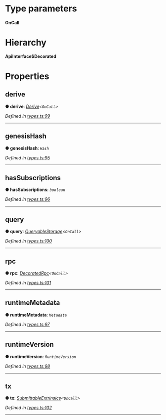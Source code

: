

# Type parameters
#### OnCall 
# Hierarchy

**ApiInterface$Decorated**

# Properties

<a id="derive"></a>

##  derive

**● derive**: *[Derive](_types_.derive.md)<`OnCall`>*

*Defined in [types.ts:99](https://github.com/polkadot-js/api/blob/843f374/packages/api/src/types.ts#L99)*

___
<a id="genesishash"></a>

##  genesisHash

**● genesisHash**: *`Hash`*

*Defined in [types.ts:95](https://github.com/polkadot-js/api/blob/843f374/packages/api/src/types.ts#L95)*

___
<a id="hassubscriptions"></a>

##  hasSubscriptions

**● hasSubscriptions**: *`boolean`*

*Defined in [types.ts:96](https://github.com/polkadot-js/api/blob/843f374/packages/api/src/types.ts#L96)*

___
<a id="query"></a>

##  query

**● query**: *[QueryableStorage](_types_.queryablestorage.md)<`OnCall`>*

*Defined in [types.ts:100](https://github.com/polkadot-js/api/blob/843f374/packages/api/src/types.ts#L100)*

___
<a id="rpc"></a>

##  rpc

**● rpc**: *[DecoratedRpc](_types_.decoratedrpc.md)<`OnCall`>*

*Defined in [types.ts:101](https://github.com/polkadot-js/api/blob/843f374/packages/api/src/types.ts#L101)*

___
<a id="runtimemetadata"></a>

##  runtimeMetadata

**● runtimeMetadata**: *`Metadata`*

*Defined in [types.ts:97](https://github.com/polkadot-js/api/blob/843f374/packages/api/src/types.ts#L97)*

___
<a id="runtimeversion"></a>

##  runtimeVersion

**● runtimeVersion**: *`RuntimeVersion`*

*Defined in [types.ts:98](https://github.com/polkadot-js/api/blob/843f374/packages/api/src/types.ts#L98)*

___
<a id="tx"></a>

##  tx

**● tx**: *[SubmittableExtrinsics](_types_.submittableextrinsics.md)<`OnCall`>*

*Defined in [types.ts:102](https://github.com/polkadot-js/api/blob/843f374/packages/api/src/types.ts#L102)*

___

